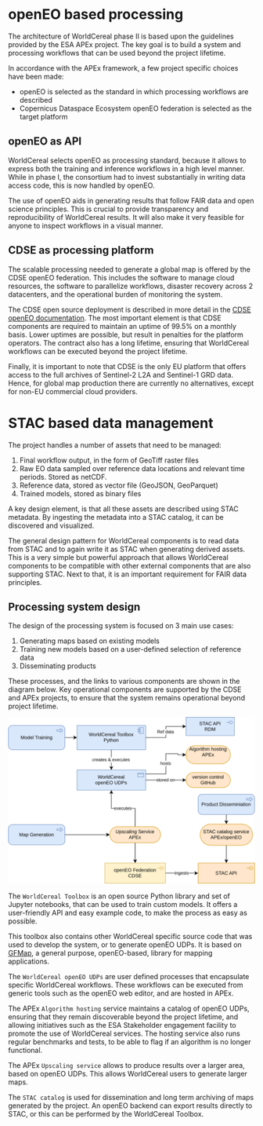 # openEO based processing

The architecture of WorldCereal phase II is based upon the guidelines
provided by the ESA APEx project. The key goal is to build a system and processing
workflows that can be used beyond the project lifetime.

In accordance with the APEx framework, a few project specific choices have been made:

- openEO is selected as the standard in which processing workflows are described
- Copernicus Dataspace Ecosystem openEO federation is selected as the target platform

## openEO as API

WorldCereal selects openEO as processing standard, because it allows to express both
the training and inference workflows in a high level manner. While in phase I, the 
consortium had to invest substantially in writing data access code, this is now handled by 
openEO. 

The use of openEO aids in generating results that follow FAIR data and open science principles.
This is crucial to provide transparency and reproducibility of WorldCereal results. It
will also make it very feasible for anyone to inspect workflows in a visual manner.

## CDSE as processing platform

The scalable processing needed to generate a global map is offered by the
CDSE openEO federation. This includes the software to manage cloud resources, the software
to parallelize workflows, disaster recovery across 2 datacenters, and the operational
burden of monitoring the system. 


The CDSE open source deployment is described in more detail in the [CDSE openEO documentation](https://documentation.dataspace.copernicus.eu/APIs/openEO/openeo_deployment.html).
The most important element is that CDSE components are required to maintain an uptime 
of 99.5% on a monthly basis. Lower uptimes are possible, but result in penalties for
the platform operators. The contract also has a long lifetime, ensuring that WorldCereal
workflows can be executed beyond the project lifetime.

Finally, it is important to note that CDSE is the only EU platform that offers access to
the full archives of Sentinel-2 L2A and Sentinel-1 GRD data. Hence, for global map production
there are currently no alternatives, except for non-EU commercial cloud providers.

# STAC based data management

The project handles a number of assets that need to be managed:

1. Final workflow output, in the form of GeoTiff raster files
2. Raw EO data sampled over reference data locations and relevant time periods. Stored as netCDF.
3. Reference data, stored as vector file (GeoJSON, GeoParquet)
4. Trained models, stored as binary files

A key design element, is that all these assets are described using STAC metadata.
By ingesting the metadata into a STAC catalog, it can be discovered and visualized.

The general design pattern for WorldCereal components is to read data from STAC and to
again write it as STAC when generating derived assets.
This is a very simple but powerful approach that allows WorldCereal components to be
compatible with other external components that are also supporting STAC.
Next to that, it is an important requirement for FAIR data principles.

## Processing system design

The design of the processing system is focused on 3 main use cases:

1. Generating maps based on existing models
2. Training new models based on a user-defined selection of reference data
3. Disseminating products

These processes, and the links to various components are shown in the diagram below.
Key operational components are supported by the CDSE and APEx projects, to ensure that
the system remains operational beyond project lifetime.

![Processing system](./worldcereal_processing.svg)

The `WorldCereal Toolbox` is an open source Python library and set of Jupyter notebooks, 
that can be used to train custom models. It offers a user-friendly API and easy example
code, to make the process as easy as possible.

This toolbox also contains other WorldCereal specific source code that was used to develop
the system, or to generate openEO UDPs. It is based on [GFMap](https://github.com/Open-EO/openeo-gfmap),
a general purpose, openEO-based, library for mapping applications.

The `WorldCereal openEO UDPs` are user defined processes that encapsulate specific WorldCereal
workflows. These workflows can be executed from generic tools such as the openEO web editor, and 
are hosted in APEx. 

The APEx `Algorithm hosting` service maintains a catalog of openEO UDPs, ensuring that they remain
discoverable beyond the project lifetime, and allowing initiatives such as the ESA Stakeholder
engagement facility to promote the use of WorldCereal services. The hosting service also runs
regular benchmarks and tests, to be able to flag if an algorithm is no longer functional.

The APEx `Upscaling service` allows to produce results over a larger area, based on openEO UDPs.
This allows WorldCereal users to generate larger maps.

The `STAC catalog` is used for dissemination and long term archiving of maps generated by the project.
An openEO backend can export results directly to STAC, or this can be performed by the WorldCereal Toolbox.




